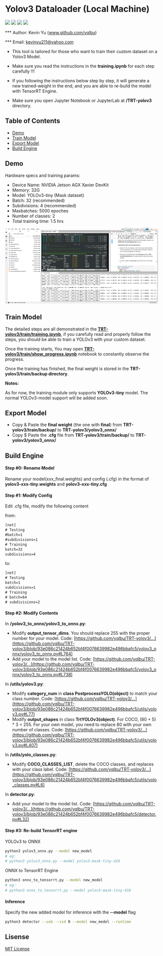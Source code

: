 # Yolov3 Dataloader (Local Machine)

![](https://img.shields.io/static/v1?label=Python&message=3.6&color=green)
![](https://img.shields.io/static/v1?label=ONNX&message=1.4.1&color=yellow)
![](https://img.shields.io/static/v1?label=TRT&message=6.0.1&color=orange)
![](https://img.shields.io/static/v1?label=License&message=MIT&color=red)

*** Author: Kevin Yu (www.github.com/yqlbu)

*** Email: kevinyu211@yahoo.com

- This tool is tailored for those who want to train their custom dataset on a Yolov3 Model. 

- Make sure you read the instructions in the **training.ipynb** for each step carefully !!!

- If you following the instructions below step by step, it will generate a new trained-weight in the end, and you are able to re-build the model with TensorRT Engine.

- Make sure you open Jupyter Notebook or JupyterLab at **/TRT-yolov3** directory.

Table of Contents
-----------------

* [Demo](#demo)
* [Train Model](#train-model)
* [Export Model](#export-model)
* [Build Engine](#build-engine)

Demo
----

Hardware specs and training params: 

- Device Name: NVIDIA Jetson AGX Xavier DevKit
- Memory: 32G
- Model: YOLOv3-tiny (Mask dataset)
- Batch: 32 (recommended)
- Subdivisions: 4 (recommended)
- Maxbatches: 5000 epoches
- Number of classes: 2
- Total training time: 1.5 hrs

![](../demo_screenshots/training.png)

<a name="demo"></a>

Train Model
-----------

The detailed steps are all demonstrated in the **[TRT-yolov3/train/training.ipynb](https://github.com/yqlbu/TRT-yolov3/blob/master/train/training.ipynb)**, if you carefully read and properly follow the steps, you should be able to train a YOLOv3 with your custom dataset.

Once the training starts, You may open **[TRT-yolov3/train/show_progress.ipynb](https://github.com/yqlbu/TRT-yolov3/blob/master/train/show_progress.ipynb)** notebook to constantly observe the progress.

Once the training has finished, the final weight is stored in the **TRT-yolov3/train/backup directory**.

**Notes:**

As for now, the training module only supports **YOLOv3-tiny** model. The normal YOLOv3-model support will be added soon.

<a name="train-model"></a>

Export Model
------------

- Copy & Paste the **final weight** (the one with **final**) from **TRT-yolov3/train/backup/** to **TRT-yolov3/yolov3_onnx/**
- Copy $ Paste the **.cfg** file from **TRT-yolov3/train/backup/** to **TRT-yolov3/yolov3_onnx/**

<a name="export-model"></a>

Build Engine
----------------

<a name="build-engine"></a>

#### Step #0: Rename Model

Rename your model(xxx_final.weights) and config (.cfg) in the format of **yolov3-xxx-tiny.weights** and **yolov3-xxx-tiny.cfg**

#### Step #1: Modify Config

Edit .cfg file, modify the following content

from:

```
[net]
# Testing
#batch=1
#subdivisions=1
# Training
batch=32
subdivisions=4
```

to:

```
[net]
# Testing
batch=1
subdivisions=1
# Training
# batch=64
# subdivisions=2
```

#### Step #2: Modify Contents

In **/yolov3_to_onnx/yolov3_to_onnx.py**:

- Modify **output_tensor_dims**. You should replace 255 with the proper number for your model. Code: [https://github.com/yqlbu/TRT-yolov3/...](https://github.com/yqlbu/TRT-yolov3/blob/93e086c21424b652bf4f0076639982e496bbafc5/yolov3_onnx/yolov3_to_onnx.py#L764)
- Add your model to the model list. Code: [https://github.com/yqlbu/TRT-yolov3/...](https://github.com/yqlbu/TRT-yolov3/blob/93e086c21424b652bf4f0076639982e496bbafc5/yolov3_onnx/yolov3_to_onnx.py#L738)

In **/utils/yolov3.py**:

- Modify **category_num** in **class PostprocessYOLO(object)** to match your class number. Code: [https://github.com/yqlbu/TRT-yolov3/...](https://github.com/yqlbu/TRT-yolov3/blob/93e086c21424b652bf4f0076639982e496bbafc5/utils/yolov3.py#L77)
- Modify **output_shapes** in class **TrtYOLOv3(object)**. For COCO, (80 + 5) * 3 = 255. For your own model, you need to replace 80 with your own number of classes. Code: [https://github.com/yqlbu/TRT-yolov3/...](https://github.com/yqlbu/TRT-yolov3/blob/93e086c21424b652bf4f0076639982e496bbafc5/utils/yolov3.py#L407)

In **/utils/yolo_classes.py**:

- Modify **COCO_CLASSES_LIST**, delete the COCO classes, and replaces with your class label. Code: [https://github.com/yqlbu/TRT-yolov3/...](https://github.com/yqlbu/TRT-yolov3/blob/93e086c21424b652bf4f0076639982e496bbafc5/utils/yolo_classes.py#L6)

In **detector.py**:

- Add your model to the model list. Code: [https://github.com/yqlbu/TRT-yolov3/...](https://github.com/yqlbu/TRT-yolov3/blob/93e086c21424b652bf4f0076639982e496bbafc5/detector.py#L32)

#### Step #3: Re-build TensorRT engine

YOLOv3 to ONNX
```bash
python3 yolov3_onnx.py --model new_model
# eg:
# python3 yolov3_onnx.py --model yolov3-mask-tiny-416
```

ONNX to TensorRT Engine
```bash
python3 onnx_to_tensorrt.py --model new_model
# eg:
# python3 onnx_to_tensorrt.py --model yolov3-mask-tiny-416
```

#### Inference

Specify the new added model for inference with the **--model** flag

```bash
python3 detector --usb --vid 0 --model new_model --runtime
```

Lisense
-------

[MIT License](https://github.com/yqlbu/TRT-yolov3/blob/master/LICENSE)